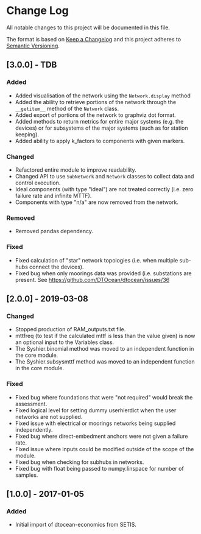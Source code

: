 # Change Log

All notable changes to this project will be documented in this file.

The format is based on [Keep a Changelog](http://keepachangelog.com/)
and this project adheres to [Semantic Versioning](http://semver.org/).

## [3.0.0] - TDB

### Added

-   Added visualisation of the network using the `Network.display` method
-   Added the ability to retrieve portions of the network through the 
    `__getitem__` method of the `Network` class.
-   Added export of portions of the network to graphviz dot format.
-   Added methods to return metrics for entire major systems (e.g. the devices)
    or for subsystems of the major systems (such as for station keeping).
-   Added ability to apply k_factors to components with given markers.

### Changed

-   Refactored entire module to improve readability.
-   Changed API to use `SubNetwork` and `Network` classes to collect data and 
    control execution.
-   Ideal components (with type "ideal") are not treated correctly (i.e. zero
    failure rate and infinite MTTF).
-   Components with type "n/a" are now removed from the network.

### Removed

-   Removed pandas dependency.

### Fixed

-   Fixed calculation of "star" network topologies (i.e. when multiple sub-hubs
    connect the devices).
-   Fixed bug when only moorings data was provided (i.e. substations are
    present. See https://github.com/DTOcean/dtocean/issues/36

## [2.0.0] - 2019-03-08

### Changed

-   Stopped production of RAM_outputs.txt file.
-   mttfreq (to test if the calculated mttf is less than the value given) is now
    an optional input to the Variables class.
-   The Syshier.binomial method was moved to an independent function in the core
    module.
-   The Syshier.subsysmttf method was moved to an independent function in the 
    core module.

### Fixed

-   Fixed bug where foundations that were "not required" would break the
    assessment.
-   Fixed logical level for setting dummy userhierdict when the user networks 
    are not supplied.
-   Fixed issue with electrical or moorings networks being supplied
    independently.
-   Fixed bug where direct-embedment anchors were not given a failure rate.
-   Fixed issue where inputs could be modified outside of the scope of the
    module.
-   Fixed bug when checking for subhubs in networks.
-   Fixed bug with float being passed to numpy.linspace for number of samples.

## [1.0.0] - 2017-01-05

### Added

-   Initial import of dtocean-economics from SETIS.
